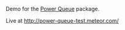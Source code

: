 Demo for the [Power Queue](https://github.com/CollectionFS/Meteor-power-queue) package.

Live at http://power-queue-test.meteor.com/
